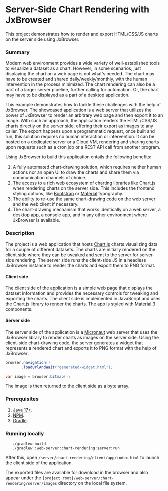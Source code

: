# Server-Side Chart Rendering with JxBrowser

This project demonstrates how to render and export HTML/CSS/JS charts 
on the server side using JxBrowser.

### Summary

Modern web environment provides a wide variety of well-established tools to visualize
a dataset as a chart. However, in some scenarios, just displaying the chart
on a web page is not what's needed. The chart may have to be created and shared 
daily/weekly/monthly, with the human intervention in the process minimized. 
The chart rendering can also be a part of a larger server pipeline, further calling
for automation. Or, the chart may have to be displayed as a part of a desktop application.

This example demonstrates how to tackle these challenges with the help of JxBrowser.
The showcased application is a web server that utilizes the power of JxBrowser
to render an arbitrary web page and then export it to an image. With such an approach,
the application renders the HTML/CSS/JS charts directly on the server side, offering
their export as images to any caller. The export happens upon a programmatic request, 
once built and run, this solution requires no human interaction or intervention. 
It can be hosted on a dedicated server or a Cloud VM, rendering and sharing charts 
upon requests such as a cron job or a REST API call from another program.

Using JxBrowser to build this application entails the following benefits:

1. A fully automated chart-drawing solution, which requires neither human actions
   nor an open UI to draw the charts and share them via communication channels of choice.
2. The access to a rich web ecosystem of charting libraries like [Chart.js][chart.js]
   when rendering charts on the server side. This includes the frontend styling
   options, like [Bootstrap][bootstrap] or [Material][material] typography.
3. The ability to re-use the same chart-drawing code on the web server and
   the web client if necessary.
4. The chart-drawing mechanism that works identically on a web server, a desktop app,
   a console app, and in any other environment where JxBrowser is available.

### Description

The project is a web application that hosts [Chart.js][chart.js] charts visualizing data 
for a couple of different datasets. The charts are initially rendered on the client side 
where they can be tweaked and sent to the server for server-side rendering. The server side 
runs the client-side JS in a headless JxBrowser instance to render the charts and export 
them to PNG format.

#### Client side

The client side of the application is a simple web page that displays the dataset 
information and provides the necessary controls for tweaking and exporting the charts. 
The client side is implemented in JavaScript and uses the [Chart.js][chart.js] library 
to render the charts. The app is styled with [Material 3][material] components.

#### Server side

The server side of the application is a [Micronaut][micronaut] web server that 
uses the JxBrowser library to render charts as images on the server side. Using 
the client-side chart-drawing code, the server generates a widget that represents 
a rendered chart and exports it to PNG format with the help of JxBrowser:
```java
browser.navigation()
       .loadUrlAndWait("generated-widget.html");
       
var image = browser.bitmap();       
```
The image is then returned to the client side as a byte array.

### Prerequisites
1. [Java 17+][java].
2. [NPM][npm].
3. [Gradle][gradle].

### Running locally
```shell
   ./gradlew build
   ./gradlew :web-server:chart-rendering:server:run
```
After this, open `/server/chart-rendering/client/app/index.html` to launch 
the client side of the application.

The exported files are available for download in the browser and also appear 
under the `{project root}/web-server/chart-rendering/server/images` directory 
on the local file system.

[chart.js]: https://www.chartjs.org/
[bootstrap]: https://getbootstrap.com/
[material]: https://m3.material.io/
[micronaut]: https://micronaut.io/
[java]: https://www.azul.com/downloads/#zulu
[npm]: https://nodejs.org/en/download
[gradle]: https://gradle.org/install

